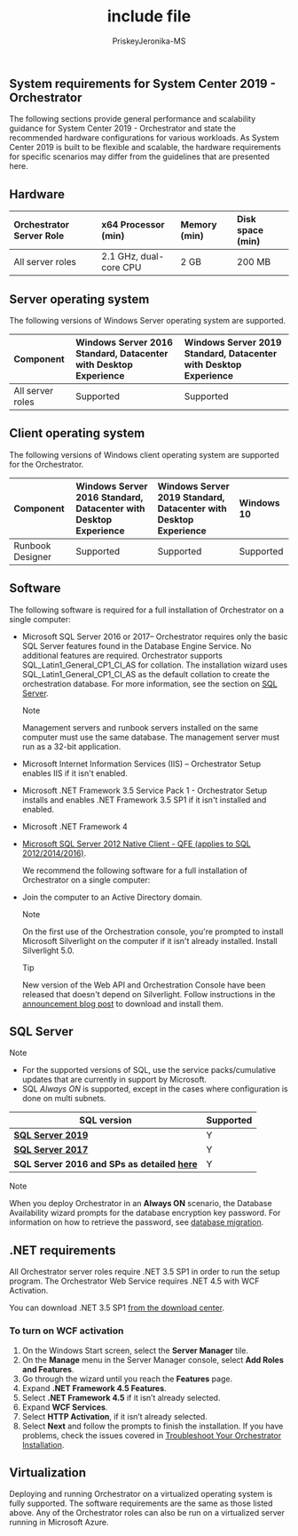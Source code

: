 ﻿---
ms.assetid: ca2c5b46-d017-465f-b970-1594724776b9
title: include file
description: include file to provide system requirements for Orchestrator 2019, includes general performance and scalability guidance for consideration as part of your design planning of your Orchestrator's deployment.
author: PriskeyJeronika-MS
ms.author: v-gjeronika
manager: jsuri
ms.date: 12/18/2020
ms.custom: na
ms.service: system-center
ms.subservice: Orchestrator
ms.topic: include
---

## System requirements for System Center 2019 - Orchestrator

The following sections provide general performance and scalability guidance for System Center 2019 - Orchestrator and state the recommended hardware configurations for various workloads. As System Center 2019 is built to be flexible and scalable, the hardware requirements for specific scenarios may differ from the guidelines that are presented here.

## Hardware

| Orchestrator Server Role | x64 Processor (min)    | Memory (min) | Disk space (min) |
| :----------------------- | :--------------------- | :----------- | :--------------- |
| All server roles         | 2.1 GHz, dual-core CPU | 2 GB         | 200 MB           |

## Server operating system

The following versions of Windows Server operating system are supported.

| Component        | Windows Server 2016 Standard, Datacenter with Desktop Experience | Windows Server 2019 Standard, Datacenter with Desktop Experience |
| :--------------- | :--------------------------------------------------------------- | :--------------------------------------------------------------- |
| All server roles | Supported                                                        | Supported                                                        |


## Client operating system

The following versions of Windows client operating system are supported for the Orchestrator.

| Component        | Windows Server 2016 Standard, Datacenter with Desktop Experience | Windows Server 2019 Standard, Datacenter with Desktop Experience | Windows 10 |
| :--------------- | :--------------------------------------------------------------- | :--------------------------------------------------------------- | :--------- |
| Runbook Designer | Supported                                                        | Supported                                                        | Supported  |

## Software

The following software is required for a full installation of Orchestrator on a single computer:

- Microsoft SQL Server 2016 or 2017– Orchestrator requires only the basic SQL Server features found in the Database Engine Service. No additional features are required. Orchestrator supports SQL_Latin1_General_CP1_CI_AS for collation. The installation wizard uses SQL_Latin1_General_CP1_CI_AS as the default collation to create the orchestration database. For more information, see the section on [SQL Server](#sql-server).

    > [!NOTE]
    > Management servers and runbook servers installed on the same computer must use the same database. The management server must run as a 32-bit application.

- Microsoft Internet Information Services (IIS) – Orchestrator Setup enables IIS if it isn't enabled.

- Microsoft .NET Framework 3.5 Service Pack 1 - Orchestrator Setup installs and enables .NET Framework 3.5 SP1 if it isn't installed and enabled.

- Microsoft .NET Framework 4
- [Microsoft SQL Server 2012 Native Client - QFE (applies to SQL 2012/2014/2016)](https://www.microsoft.com/download/details.aspx?id=50402).

    We recommend the following software for a full installation of Orchestrator on a single computer:

* Join the computer to an Active Directory domain.

    > [!NOTE]
    > On the first use of the Orchestration console, you're prompted to install Microsoft Silverlight on the computer if it isn't already installed. Install Silverlight 5.0.

    > [!TIP]
    > New version of the Web API and Orchestration Console have been released that doesn't depend on Silverlight. Follow instructions in the [announcement blog post](https://techcommunity.microsoft.com/t5/system-center-blog/a-brand-new-web-console-for-orchestrator-2019/ba-p/3040427) to download and install them.

## SQL Server

> [!NOTE]
> - For the supported versions of SQL, use the service packs/cumulative updates that are currently in support by Microsoft.
> -	SQL *Always ON*  is supported, except in the cases where configuration is done on multi subnets.

| **SQL version**                                                                            | **Supported** |
| ------------------------------------------------------------------------------------------ | ------------- |
| **[SQL Server 2019](/lifecycle/products/?terms=SQL+Server+2019)**                          | Y             |
| **[SQL Server 2017](/lifecycle/products/?terms=SQL+Server+2017)**                          | Y             |
| **SQL Server 2016 and SPs as detailed [here](/lifecycle/products/?terms=SQL+Server+2016)** | Y             |

>[!NOTE]
> When you deploy Orchestrator in an **Always ON** scenario, the Database Availability wizard prompts for the database encryption key password. For information on how to retrieve the password, see [database migration](../orchestrator/migrate-orchestrator-between-environments.md).

## .NET requirements

All Orchestrator server roles require .NET 3.5 SP1 in order to run the setup program. The Orchestrator Web Service requires .NET 4.5 with WCF Activation.

You can download .NET 3.5 SP1 [from the download center](https://www.microsoft.com/en-in/download/details.aspx?id=22).  

### To turn on WCF activation

1. On the Windows Start screen, select the **Server Manager** tile.
2.	On the **Manage** menu in the Server Manager console, select **Add Roles and Features**.
3.	Go through the wizard until you reach the **Features** page.
4.	Expand **.NET Framework 4.5 Features**.
5.	Select **.NET Framework 4.5** if it isn’t already selected.
6.	Expand **WCF Services**.
7.	Select **HTTP Activation**, if it isn’t already selected.
8.	Select **Next** and follow the prompts to finish the installation. If you have problems, check the issues covered in [Troubleshoot Your Orchestrator Installation](/previous-versions/system-center/system-center-2012-R2/hh546549(v=sc.12)).


## Virtualization

Deploying and running Orchestrator on a virtualized operating system is fully supported. The software requirements are the same as those listed above. Any of the Orchestrator roles can also be run on a virtualized server running in Microsoft Azure.